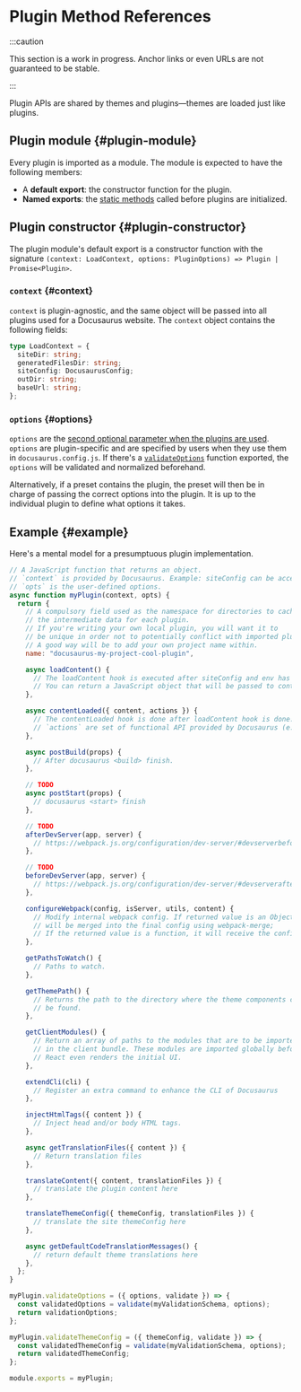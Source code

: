 # Plugin Method References

:::caution

This section is a work in progress. Anchor links or even URLs are not guaranteed to be stable.

:::

Plugin APIs are shared by themes and plugins—themes are loaded just like plugins.

## Plugin module {#plugin-module}

Every plugin is imported as a module. The module is expected to have the following members:

- A **default export**: the constructor function for the plugin.
- **Named exports**: the [static methods](./static-methods.md) called before plugins are initialized.

## Plugin constructor {#plugin-constructor}

The plugin module's default export is a constructor function with the signature `(context: LoadContext, options: PluginOptions) => Plugin | Promise<Plugin>`.

### `context` {#context}

`context` is plugin-agnostic, and the same object will be passed into all plugins used for a Docusaurus website. The `context` object contains the following fields:

```ts
type LoadContext = {
  siteDir: string;
  generatedFilesDir: string;
  siteConfig: DocusaurusConfig;
  outDir: string;
  baseUrl: string;
};
```

### `options` {#options}

`options` are the [second optional parameter when the plugins are used](../../using-plugins.md#configuring-plugins). `options` are plugin-specific and are specified by users when they use them in `docusaurus.config.js`. If there's a [`validateOptions`](./static-methods.md#validateOptions) function exported, the `options` will be validated and normalized beforehand.

Alternatively, if a preset contains the plugin, the preset will then be in charge of passing the correct options into the plugin. It is up to the individual plugin to define what options it takes.

## Example {#example}

Here's a mental model for a presumptuous plugin implementation.

```js
// A JavaScript function that returns an object.
// `context` is provided by Docusaurus. Example: siteConfig can be accessed from context.
// `opts` is the user-defined options.
async function myPlugin(context, opts) {
  return {
    // A compulsory field used as the namespace for directories to cache
    // the intermediate data for each plugin.
    // If you're writing your own local plugin, you will want it to
    // be unique in order not to potentially conflict with imported plugins.
    // A good way will be to add your own project name within.
    name: "docusaurus-my-project-cool-plugin",

    async loadContent() {
      // The loadContent hook is executed after siteConfig and env has been loaded.
      // You can return a JavaScript object that will be passed to contentLoaded hook.
    },

    async contentLoaded({ content, actions }) {
      // The contentLoaded hook is done after loadContent hook is done.
      // `actions` are set of functional API provided by Docusaurus (e.g. addRoute)
    },

    async postBuild(props) {
      // After docusaurus <build> finish.
    },

    // TODO
    async postStart(props) {
      // docusaurus <start> finish
    },

    // TODO
    afterDevServer(app, server) {
      // https://webpack.js.org/configuration/dev-server/#devserverbefore
    },

    // TODO
    beforeDevServer(app, server) {
      // https://webpack.js.org/configuration/dev-server/#devserverafter
    },

    configureWebpack(config, isServer, utils, content) {
      // Modify internal webpack config. If returned value is an Object, it
      // will be merged into the final config using webpack-merge;
      // If the returned value is a function, it will receive the config as the 1st argument and an isServer flag as the 2nd argument.
    },

    getPathsToWatch() {
      // Paths to watch.
    },

    getThemePath() {
      // Returns the path to the directory where the theme components can
      // be found.
    },

    getClientModules() {
      // Return an array of paths to the modules that are to be imported
      // in the client bundle. These modules are imported globally before
      // React even renders the initial UI.
    },

    extendCli(cli) {
      // Register an extra command to enhance the CLI of Docusaurus
    },

    injectHtmlTags({ content }) {
      // Inject head and/or body HTML tags.
    },

    async getTranslationFiles({ content }) {
      // Return translation files
    },

    translateContent({ content, translationFiles }) {
      // translate the plugin content here
    },

    translateThemeConfig({ themeConfig, translationFiles }) {
      // translate the site themeConfig here
    },

    async getDefaultCodeTranslationMessages() {
      // return default theme translations here
    },
  };
}

myPlugin.validateOptions = ({ options, validate }) => {
  const validatedOptions = validate(myValidationSchema, options);
  return validationOptions;
};

myPlugin.validateThemeConfig = ({ themeConfig, validate }) => {
  const validatedThemeConfig = validate(myValidationSchema, options);
  return validatedThemeConfig;
};

module.exports = myPlugin;
```
